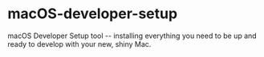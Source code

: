 # macOS-developer-setup
macOS Developer Setup tool -- installing everything you need to be up and ready to develop with your new, shiny Mac. 
